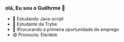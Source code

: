 ### olá, Eu sou o Guilhrme 👋

- 🔭 Estudando Java-script
- 🌱 Estudante da Trybe
- 👯 IProcurando a primeira oportunidade de emprego
- 😄 Pronouns: Ele/dele

